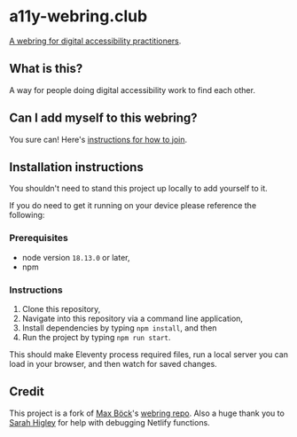 # a11y-webring.club

[A webring for digital accessibility practitioners](https://a11y-webring.club/).

## What is this?

A way for people doing digital accessibility work to find each other.

## Can I add myself to this webring?

You sure can! Here's [instructions for how to join](https://a11y-webring.club#join-this-webring).

## Installation instructions

You shouldn't need to stand this project up locally to add yourself to it.

If you do need to get it running on your device please reference the following:

### Prerequisites

- node version `18.13.0` or later,
- npm

### Instructions

1. Clone this repository,
1. Navigate into this repository via a command line application,
1. Install dependencies by typing `npm install`, and then
1. Run the project by typing `npm run start`.

This should make Eleventy process required files, run a local server you can load in your browser, and then watch for saved changes.

## Credit

This project is a fork of [Max Böck](https://mxb.dev/)'s [webring repo](https://github.com/maxboeck/webring/). Also a huge thank you to [Sarah Higley](https://sarahmhigley.com/) for help with debugging Netlify functions.
